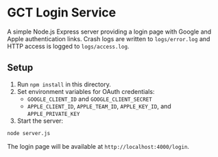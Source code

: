# GCT Login Service

A simple Node.js Express server providing a login page with Google and Apple authentication links. Crash logs are written to `logs/error.log` and HTTP access is logged to `logs/access.log`.

## Setup
1. Run `npm install` in this directory.
2. Set environment variables for OAuth credentials:
   - `GOOGLE_CLIENT_ID` and `GOOGLE_CLIENT_SECRET`
   - `APPLE_CLIENT_ID`, `APPLE_TEAM_ID`, `APPLE_KEY_ID`, and `APPLE_PRIVATE_KEY`
3. Start the server:

```bash
node server.js
```

The login page will be available at `http://localhost:4000/login`.

